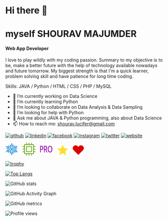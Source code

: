 # Hi there 👋 
# myself SHOURAV MAJUMDER
#### Web App Developer

I love to play wildly with my coding passion. Summary to my objective is to be, make a better future with the help of technology available nowadays and future tomorrow. My biggest strength is that I'm a quick learner, problem solving skill and have patience for long time coding.

Skills: JAVA / Python / HTML / CSS / PHP / MySQL

- 🔭 I’m currently working on Data Science 
- 🌱 I’m currently learning Python
- 👯 I’m looking to collaborate on Data Analysis & Data Sampling 
- 🤔 I’m looking for help with Python 
- 💬 Ask me about JAVA & Python programming, also about Data Science
- 📫 How to reach me: shourav.lucifer@gmail.com 


[<img src='https://cdn.jsdelivr.net/npm/simple-icons@3.0.1/icons/github.svg' alt='github' height='40'>](https://github.com/shrveel)  [<img src='https://cdn.jsdelivr.net/npm/simple-icons@3.0.1/icons/linkedin.svg' alt='linkedin' height='40'>](https://www.linkedin.com/in/shourav-majumder/)  [<img src='https://cdn.jsdelivr.net/npm/simple-icons@3.0.1/icons/facebook.svg' alt='facebook' height='40'>](https://www.facebook.com/shourav.majumder)  [<img src='https://cdn.jsdelivr.net/npm/simple-icons@3.0.1/icons/instagram.svg' alt='instagram' height='40'>](https://www.instagram.com/shrv.eel/)  [<img src='https://cdn.jsdelivr.net/npm/simple-icons@3.0.1/icons/twitter.svg' alt='twitter' height='40'>](https://twitter.com/shrv_eel)  [<img src='https://cdn.jsdelivr.net/npm/simple-icons@3.0.1/icons/icloud.svg' alt='website' height='40'>](https://shrveel.wordpress.com/)  

<a href='https://archiveprogram.github.com/'><img src='https://raw.githubusercontent.com/acervenky/animated-github-badges/master/assets/acbadge.gif' width='40' height='40'></a> <a href='https://docs.github.com/en/developers'><img src='https://raw.githubusercontent.com/acervenky/animated-github-badges/master/assets/devbadge.gif' width='40' height='40'></a> <a href='https://github.com/pricing'><img src='https://raw.githubusercontent.com/acervenky/animated-github-badges/master/assets/pro.gif' width='40' height='40'></a> <a href='https://stars.github.com/'><img src='https://raw.githubusercontent.com/acervenky/animated-github-badges/master/assets/starbadge.gif' width='35' height='35'></a> <a href='https://docs.github.com/en/github/supporting-the-open-source-community-with-github-sponsors'><img src='https://raw.githubusercontent.com/acervenky/animated-github-badges/master/assets/sponsorbadge.gif' width='35' height='35'></a> 

[![trophy](https://github-profile-trophy.vercel.app/?username=shrveel)](https://github.com/ryo-ma/github-profile-trophy)

[![Top Langs](https://github-readme-stats.vercel.app/api/top-langs/?username=shrveel)](https://github.com/anuraghazra/github-readme-stats)

![GitHub stats](https://github-readme-stats.vercel.app/api?username=shrveel&show_icons=true)  

![GitHub Activity Graph](https://activity-graph.herokuapp.com/graph?username=shrveel)  

![GitHub metrics](https://metrics.lecoq.io/shrveel)  

![Profile views](https://gpvc.arturio.dev/shrveel)  

